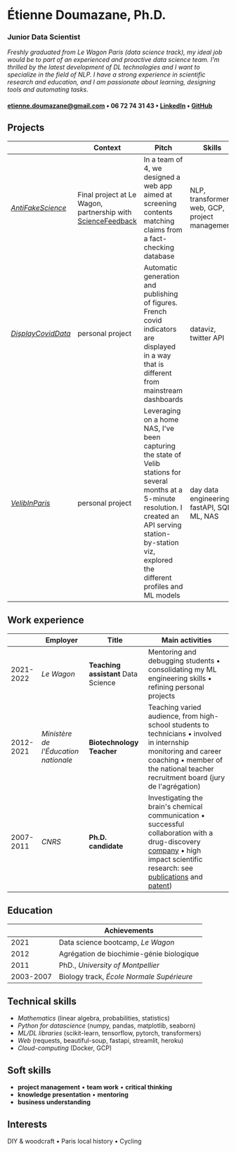 # Étienne Doumazane, Ph.D.
### Junior Data Scientist
*Freshly graduated from Le Wagon Paris (data science track), my ideal job would be to part of an experienced and proactive data science team. I'm thrilled by the latest development of DL technologies and I want to specialize in the field of NLP. I have a strong experience in scientific research and education, and I am passionate about learning, designing tools and automating tasks.*

#### etienne.doumazane@gmail.com • 06 72 74 31 43 • [LinkedIn](www.linkedin.com/in/etienne-doumazane) • [GitHub](www.github.com/E-Dmz)

## Projects
||Context|Pitch|Skills
|-|-|-|-|
[*AntiFakeScience*](www.github.com/antifakescience)|Final project at Le Wagon, partnership with [ScienceFeedback](www.sciencefeedback.co)|In a team of 4, we designed a web app aimed at screening contents matching claims from a fact-checking database|NLP, transformers, web, GCP, project management  
[*DisplayCovidData*](www.github.com/E-Dmz/DisplayDataCovid)|personal project|Automatic generation and publishing of figures. French covid indicators are displayed in a way that is different from mainstream dashboards|dataviz, twitter API
[*VelibInParis*](www.missinglink.edz)|personal project|Leveraging on a home NAS, I've been capturing the state of Velib stations for several months at a 5-minute resolution. I created an API serving station-by-station viz, explored the different profiles and ML models|day data engineering, fastAPI, SQL, ML, NAS

## Work experience
||Employer|Title|Main activities
|-|-|-|-|
|2021-2022 |*Le Wagon* |**Teaching assistant**  Data Science |Mentoring and debugging students • consolidating my ML engineering skills • refining personal projects
|2012-2021 |*Ministère de l'Éducation nationale*|**Biotechnology Teacher** |Teaching varied audience, from high-school students to technicians • involved in internship monitoring and career coaching • member of the national teacher recruitment board (jury de l'agrégation)
|2007-2011 |*CNRS* |**Ph.D. candidate**|Investigating the brain's chemical communication • successful collaboration with a drug-discovery [company](https://fr.cisbio.eu/) • high impact scientific research: see [publications](https://scholar.google.com/citations?hl=en&user=_GG5vHQAAAAJ) and [patent](https://patents.google.com/patent/US8697380B2/en))

## Education
||Achievements|
|-|-|
|2021|Data science bootcamp, *Le Wagon* 
|2012|Agrégation de biochimie-génie biologique
|2011| PhD., *University of Montpellier*
|2003-2007| Biology track, *École Normale Supérieure*
<!--
|2001-2003|CPGE, *Lycée Henri IV*
-->

## Technical skills
- *Mathematics* (linear algebra, probabilities, statistics)
- *Python for datascience* (numpy, pandas, matplotlib, seaborn)
- *ML/DL libraries* (scikit-learn, tensorflow, pytorch, transformers)
- *Web* (requests, beautiful-soup, fastapi, streamlit, heroku)
- *Cloud-computing* (Docker, GCP)

## Soft skills
- **project management** • **team work** • **critical thinking**
- **knowledge presentation** • **mentoring**
- **business understanding**

## Interests
DIY & woodcraft • Paris local history • Cycling
